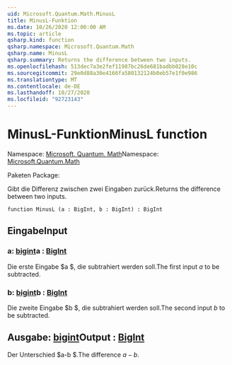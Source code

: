 ```yaml
---
uid: Microsoft.Quantum.Math.MinusL
title: MinusL-Funktion
ms.date: 10/26/2020 12:00:00 AM
ms.topic: article
qsharp.kind: function
qsharp.namespace: Microsoft.Quantum.Math
qsharp.name: MinusL
qsharp.summary: Returns the difference between two inputs.
ms.openlocfilehash: 513dec7a3e2fef11987bc26de681badbb028e10c
ms.sourcegitcommit: 29e0d88a30e4166fa580132124b0eb57e1f0e986
ms.translationtype: MT
ms.contentlocale: de-DE
ms.lasthandoff: 10/27/2020
ms.locfileid: "92723143"
---
```

# <a name="minusl-function"></a><span data-ttu-id="7a610-102">MinusL-Funktion</span><span class="sxs-lookup"><span data-stu-id="7a610-102">MinusL function</span></span>

<span data-ttu-id="7a610-103">Namespace: [Microsoft. Quantum. Math](xref:Microsoft.Quantum.Math)</span><span class="sxs-lookup"><span data-stu-id="7a610-103">Namespace: [Microsoft.Quantum.Math](xref:Microsoft.Quantum.Math)</span></span>

<span data-ttu-id="7a610-104">Paketen [](https://nuget.org/packages/)</span><span class="sxs-lookup"><span data-stu-id="7a610-104">Package: [](https://nuget.org/packages/)</span></span>


<span data-ttu-id="7a610-105">Gibt die Differenz zwischen zwei Eingaben zurück.</span><span class="sxs-lookup"><span data-stu-id="7a610-105">Returns the difference between two inputs.</span></span>

```qsharp
function MinusL (a : BigInt, b : BigInt) : BigInt
```


## <a name="input"></a><span data-ttu-id="7a610-106">Eingabe</span><span class="sxs-lookup"><span data-stu-id="7a610-106">Input</span></span>

### <a name="a--bigint"></a><span data-ttu-id="7a610-107">a: [bigint](xref:microsoft.quantum.lang-ref.bigint)</span><span class="sxs-lookup"><span data-stu-id="7a610-107">a : [BigInt](xref:microsoft.quantum.lang-ref.bigint)</span></span>

<span data-ttu-id="7a610-108">Die erste Eingabe $a $, die subtrahiert werden soll.</span><span class="sxs-lookup"><span data-stu-id="7a610-108">The first input $a$ to be subtracted.</span></span>


### <a name="b--bigint"></a><span data-ttu-id="7a610-109">b: [bigint](xref:microsoft.quantum.lang-ref.bigint)</span><span class="sxs-lookup"><span data-stu-id="7a610-109">b : [BigInt](xref:microsoft.quantum.lang-ref.bigint)</span></span>

<span data-ttu-id="7a610-110">Die zweite Eingabe $b $, die subtrahiert werden soll.</span><span class="sxs-lookup"><span data-stu-id="7a610-110">The second input $b$ to be subtracted.</span></span>



## <a name="output--bigint"></a><span data-ttu-id="7a610-111">Ausgabe: [bigint](xref:microsoft.quantum.lang-ref.bigint)</span><span class="sxs-lookup"><span data-stu-id="7a610-111">Output : [BigInt](xref:microsoft.quantum.lang-ref.bigint)</span></span>

<span data-ttu-id="7a610-112">Der Unterschied $a-b $.</span><span class="sxs-lookup"><span data-stu-id="7a610-112">The difference $a - b$.</span></span>